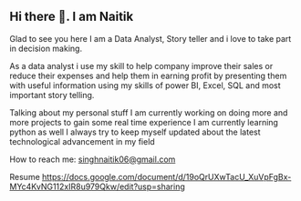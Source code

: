 ## Hi there 👋. I am Naitik ##
Glad to see you here 
I am a Data Analyst, Story teller and i love to take part in decision making.


As a data analyst i use my skill to help company improve their sales or reduce their expenses and help them in earning profit by presenting them with useful information using my skills of power BI, Excel, SQL and most important story telling.
 
 Talking about my personal stuff
 I am currently working on doing more and more projects to gain some real time experience
 I am currently learning python as well
 I always try to keep myself updated about the latest technological advancement in my field
 
 How to reach me: singhnaitik06@gmail.com

Resume
 https://docs.google.com/document/d/19oQrUXwTacU_XuVpFgBx-MYc4KvNG112xIR8u979Qkw/edit?usp=sharing
